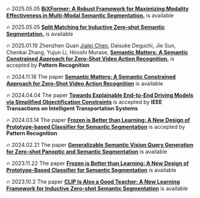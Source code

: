 🔥 2025.05.05 [**BiXFormer: A Robust Framework for Maximizing Modality Effectiveness in Multi-Modal Semantic Segmentation.**](https://arxiv.org/abs/2506.03675) is available


🔥 2025.05.05 [**Split Matching for Inductive Zero-shot Semantic Segmentation.**](https://arxiv.org/pdf/2505.05023) is available

🔥 2025.01.19 Zhenzhen Quan <u>Jialei Chen</u>, Daisuke Deguchi, Jie Sun, Chenkai Zhang, Yujun Li, Hiroshi Murase, [**Semantic Matters: A Semantic Constrained Approach for Zero-Shot Video Action Recognition.**](https://papers.ssrn.com/sol3/papers.cfm?abstract_id=5017234) is accepted by **Pattern Recognition** 

🔥 2024.11.18 The paper [**Semantic Matters: A Semantic Constrained Approach for Zero-Shot Video Action Recognition**](https://papers.ssrn.com/sol3/papers.cfm?abstract_id=5017234) is available

🔥 2024.04.04 The paper [**Towards Explainable End-to-End Driving Models via Simplified Objectification Constraints**](https://ieeexplore.ieee.org/document/10505932) is accepted by **IEEE Transactions on Intelligent Transportation Systems**

🔥 2024.03.14 The paper [**Frozen is Better than Learning: A New Design of Prototype-based Classifier for Semantic Segmentation**](https://doi.org/10.1016/j.patcog.2024.110431) is accepted by **Pattern Recognition**

🔥 2024.02.21 The paper [**Generalizable Semantic Vision Query Generation for Zero-shot Panoptic and Semantic Segmentation**](https://arxiv.org/pdf/2402.13697.pdf) is available

🔥 2023.11.22 The paper [**Frozen is Better than Learning: A New Design of Prototype-Based Classifier for Semantic Segmentation**](https://papers.ssrn.com/sol3/papers.cfm?abstract_id=4617170) is available

🔥 2023.10.2 The paper [**CLIP Is Also a Good Teacher: A New Learning Framework for Inductive Zero-shot Semantic Segmentation**](https://arxiv.org/pdf/2310.02296.pdf) is available      


